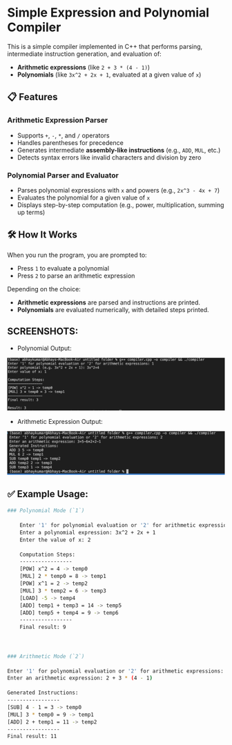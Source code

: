 # Simple Expression and Polynomial Compiler

This is a simple compiler implemented in C++ that performs parsing, intermediate instruction generation, and evaluation of:
- **Arithmetic expressions** (like `2 + 3 * (4 - 1)`)
- **Polynomials** (like `3x^2 + 2x + 1`, evaluated at a given value of `x`)

## 📋 Features

### Arithmetic Expression Parser
- Supports `+`, `-`, `*`, and `/` operators
- Handles parentheses for precedence
- Generates intermediate **assembly-like instructions** (e.g., `ADD`, `MUL`, etc.)
- Detects syntax errors like invalid characters and division by zero

### Polynomial Parser and Evaluator
- Parses polynomial expressions with `x` and powers (e.g., `2x^3 - 4x + 7`)
- Evaluates the polynomial for a given value of `x`
- Displays step-by-step computation (e.g., power, multiplication, summing up terms)

## 🛠 How It Works

When you run the program, you are prompted to:
- Press `1` to evaluate a polynomial
- Press `2` to parse an arithmetic expression

Depending on the choice:
- **Arithmetic expressions** are parsed and instructions are printed.
- **Polynomials** are evaluated numerically, with detailed steps printed.

## SCREENSHOTS:
- Polynomial Output:

![Polynomial Output](poly1.png)

- Arithmetic Expression Output:

![Arithmetic Output](arith1.png)


## ✅ Example Usage:

```bash
### Polynomial Mode (`1`) 

    Enter '1' for polynomial evaluation or '2' for arithmetic expressions: 1
    Enter a polynomial expression: 3x^2 + 2x + 1
    Enter the value of x: 2

    Computation Steps:
    -----------------
    [POW] x^2 = 4 -> temp0
    [MUL] 2 * temp0 = 8 -> temp1
    [POW] x^1 = 2 -> temp2
    [MUL] 3 * temp2 = 6 -> temp3
    [LOAD] -5 -> temp4
    [ADD] temp1 + temp3 = 14 -> temp5
    [ADD] temp5 + temp4 = 9 -> temp6
    -----------------
    Final result: 9



### Arithmetic Mode (`2`)

Enter '1' for polynomial evaluation or '2' for arithmetic expressions: 2
Enter an arithmetic expression: 2 + 3 * (4 - 1)

Generated Instructions:
-----------------
[SUB] 4 - 1 = 3 -> temp0
[MUL] 3 * temp0 = 9 -> temp1
[ADD] 2 + temp1 = 11 -> temp2
-----------------
Final result: 11
```







